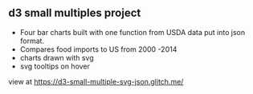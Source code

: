 ## d3 small multiples project

- Four bar charts built with one function from USDA data put into json format.
- Compares food imports to US from 2000 -2014
- charts drawn with svg
- svg tooltips on hover

view at https://d3-small-multiple-svg-json.glitch.me/

